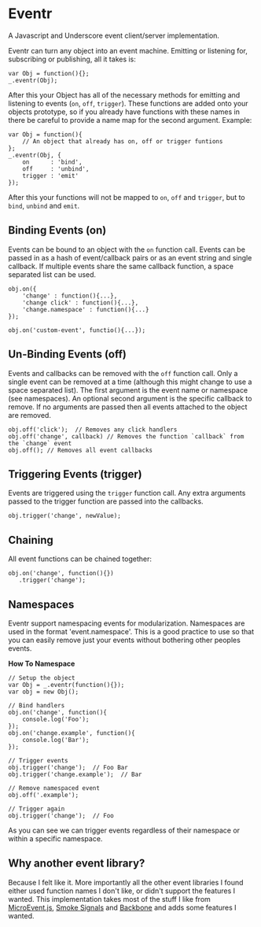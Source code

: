 # Eventr

A Javascript and Underscore event client/server implementation.

Eventr can turn any object into an event machine.  Emitting or listening for, subscribing or publishing, all it takes is:

    var Obj = function(){};
    _.eventr(Obj);

After this your Object has all of the necessary methods for emitting and listening to events (`on`, `off`, `trigger`).  These functions are added onto your objects prototype, so if you already have functions with these names in there be careful to provide a name map for the second argument.  Example:

    var Obj = function(){
        // An object that already has on, off or trigger funtions
    };
    _.eventr(Obj, {
        on      : 'bind',
        off     : 'unbind',
        trigger : 'emit'
    });

After this your functions will not be mapped to `on`, `off` and `trigger`, but to `bind`, `unbind` and `emit`.

## Binding Events (on)

Events can be bound to an object with the `on` function call.  Events can be passed in as a hash of event/callback pairs or as an event string and single callback.  If multiple events share the same callback function, a space separated list can be used.

    obj.on({
        'change' : function(){...},
        'change click' : function(){...},
        'change.namespace' : function(){...}
    });

    obj.on('custom-event', functio(){...});

## Un-Binding Events (off)

Events and callbacks can be removed with the `off` function call.  Only a single event can be removed at a time (although this might change to use a space separated list).  The first argument is the event name or namespace (see namespaces).  An optional second argument is the specific callback to remove.  If no arguments are passed then all events attached to the object are removed.

    obj.off('click');  // Removes any click handlers
    obj.off('change', callback) // Removes the function `callback` from the `change` event
    obj.off(); // Removes all event callbacks

## Triggering Events (trigger)

Events are triggered using the `trigger` function call.  Any extra arguments passed to the trigger function are passed into the callbacks.

    obj.trigger('change', newValue);

## Chaining

All event functions can be chained together:

    obj.on('change', function(){})
       .trigger('change');

## Namespaces

Eventr support namespacing events for modularization.  Namespaces are used in the format 'event.namespace'.  This is a good practice to use so that you can easily remove just your events without bothering other peoples events.

**How To Namespace**

    // Setup the object
    var Obj = _.eventr(function(){});
    var obj = new Obj();
    
    // Bind handlers
    obj.on('change', function(){
        console.log('Foo');
    });
    obj.on('change.example', function(){
        console.log('Bar');
    });

    // Trigger events
    obj.trigger('change');  // Foo Bar
    obj.trigger('change.example');  // Bar

    // Remove namespaced event
    obj.off('.example');

    // Trigger again
    obj.trigger('change');  // Foo

As you can see we can trigger events regardless of their namespace or within a specific namespace.

## Why another event library?

Because I felt like it.  More importantly all the other event libraries I found either used function names I don't like, or didn't support the features I wanted.  This implementation takes most of the stuff I like from [MicroEvent.js](https://github.com/jeromeetienne/microevent.js), [Smoke Signals](https://github.com/bentomas/smokesignals) and [Backbone](https://github.com/documentcloud/backbone) and adds some features I wanted.
